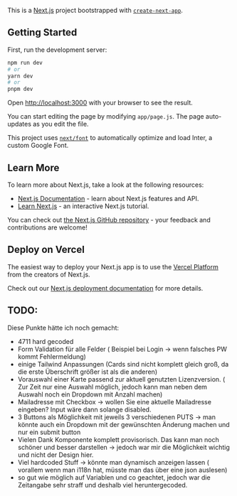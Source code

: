 This is a [Next.js](https://nextjs.org/) project bootstrapped with [`create-next-app`](https://github.com/vercel/next.js/tree/canary/packages/create-next-app).

## Getting Started

First, run the development server:

```bash
npm run dev
# or
yarn dev
# or
pnpm dev
```

Open [http://localhost:3000](http://localhost:3000) with your browser to see the result.

You can start editing the page by modifying `app/page.js`. The page auto-updates as you edit the file.

This project uses [`next/font`](https://nextjs.org/docs/basic-features/font-optimization) to automatically optimize and load Inter, a custom Google Font.

## Learn More

To learn more about Next.js, take a look at the following resources:

- [Next.js Documentation](https://nextjs.org/docs) - learn about Next.js features and API.
- [Learn Next.js](https://nextjs.org/learn) - an interactive Next.js tutorial.

You can check out [the Next.js GitHub repository](https://github.com/vercel/next.js/) - your feedback and contributions are welcome!

## Deploy on Vercel

The easiest way to deploy your Next.js app is to use the [Vercel Platform](https://vercel.com/new?utm_medium=default-template&filter=next.js&utm_source=create-next-app&utm_campaign=create-next-app-readme) from the creators of Next.js.

Check out our [Next.js deployment documentation](https://nextjs.org/docs/deployment) for more details.

## TODO:  
Diese Punkte hätte ich noch gemacht:
- 4711 hard gecoded
- Form Validation für alle Felder ( Beispiel bei Login -> wenn falsches PW kommt Fehlermeldung)
- einige Tailwind Anpassungen (Cards sind nicht komplett gleich groß, da die erste Überschrift größer ist als die anderen)
- Vorauswahl einer Karte passend zur aktuell genutzten Lizenzversion. ( Zur Zeit nur eine Auswahl möglich, jedoch kann man neben dem Auswahl noch ein Dropdown mit Anzahl machen)
- Mailadresse mit Checkbox -> wollen Sie eine aktuelle Mailadresse eingeben? Input wäre dann solange disabled.
- 3 Buttons als Möglichkeit mit jeweils 3 verschiedenen PUTS -> man könnte auch ein Dropdown mit der gewünschten Änderung machen und nur ein submit button
- Vielen Dank Komponente komplett provisorisch. Das kann man noch schöner und besser darstellen -> jedoch war mir die Möglichkeit wichtig und nicht der Design hier.
- Viel hardcoded Stuff -> könnte man dynamisch anzeigen lassen ( vorallem wenn man i118n hat, müsste man das über eine json auslesen)
- so gut wie möglich auf Variablen und co geachtet, jedoch war die Zeitangabe sehr straff und deshalb viel heruntergecoded.




